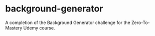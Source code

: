 # background-generator
A completion of the Background Generator challenge for the Zero-To-Mastery Udemy course.
